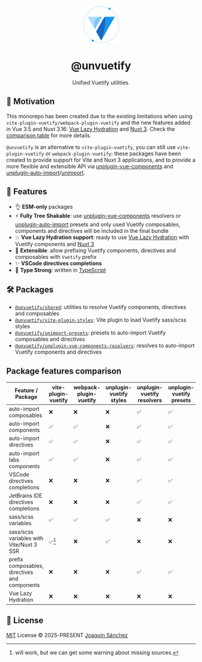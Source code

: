 <br>

<p align="center">
  <picture>
    <source media="(prefers-color-scheme: dark)" srcset="https://github.com/userquin/unvuetify-monorepo/blob/main/vuetify-logo-dark-atom.svg" height="100px" />
    <img height="100px" src="https://github.com/userquin/unvuetify-monorepo/blob/main/vuetify-logo-light-atom.svg">
  </picture>
</p>

<h1 align="center">@unvuetify</h1>

<p align="center">
Unified Vuetify utilities.
</p>

## 🚨 Motivation

This monorepo has been created due to the existing limitations when using `vite-plugin-vuetify/webpack-plugin-vuetify` and the new features added in Vue 3.5 and Nuxt 3.16: [Vue Lazy Hydration](https://blog.vuejs.org/posts/vue-3-5#lazy-hydration) and [Nuxt 3](https://nuxt.com/blog/v3-16#%EF%B8%8F-delayed-hydration-support). Check the [comparison table](#package-features-comparison) for more details.

`@unvuetify` is an alternative to `vite-plugin-vuetify`, you can still use `vite-plugin-vuetify` or `webpack-plugin-vuetify`: these packages have been created to provide support for Vite and Nuxt 3 applications, and to provide a more flexible and extensible API via [unplugin-vue-components](https://github.com/unplugin/unplugin-vue-components) and [unplugin-auto-import](https://github.com/unplugin/unplugin-auto-import)/[unimport](https://github.com/unjs/unimport).

## 🚀 Features

- 👌 **ESM-only** packages
- ⚡ **Fully Tree Shakable**: use [unplugin-vue-components](https://github.com/unplugin/unplugin-vue-components) resolvers or [unplugin-auto-import](https://github.com/unplugin/unplugin-auto-import) presets and only used Vuetify composables, components and directives will be included in the final bundle
- 💥 **Vue Lazy Hydration support**: ready to use [Vue Lazy Hydration](https://blog.vuejs.org/posts/vue-3-5#lazy-hydration) with Vuetify components and [Nuxt 3](https://nuxt.com/blog/v3-16#%EF%B8%8F-delayed-hydration-support)
- 🔌 **Extensible**: allow prefixing Vuetify components, directives and composables with `Vuetify` prefix 
- ✨ **VSCode directives completions**
- 🦾 **Type Strong**: written in [TypeScript](https://www.typescriptlang.org/)

## 🛠️ Packages

- [`@unvuetify/shared`](./packages/shared): utilities to resolve Vuetify components, directives and composables
- [`@unvuetify/vite-plugin-styles`](./packages/styles-plugin): Vite plugin to load Vuetify sass/scss styles
- [`@unvuetify/unimport-presets`](./packages/unimport-presets): presets to auto-import Vuetify composables and directives
- [`@unvuetify/unplugin-vue-components-resolvers`](./packages/unplugin-vue-components-resolvers): resolves to auto-import Vuetify components and directives

## Package features comparison

Feature / Package | vite-plugin-vuetify | webpack-plugin-vuetify | unplugin-vuetify styles | unplugin-vuetify resolvers | unplugin-vuetify presets | vuetify-nuxt-module |
----------------|---------------------|------------------------|------------------------|------------------------|------------------------|------------------
auto-import composables | ❌                   | ❌                      | ❌                      | ✅                      | ✅                      | ✅
auto-import components | ✅                   | ✅                      | ❌                      | ✅                      | ✅                      | ✅
auto-import directives | ✅                   | ✅                      | ❌                      | ✅                      | ✅                      | ✅
auto-import labs components | ✅                   | ✅                      | ❌                      | ✅                      | ✅                      | ✅
VSCode directives completions | ❌                   | ❌                      | ❌                      | ✅                      | ✅                      | ✅
JetBrains IDE directives completions | ❌                   | ❌                      | ❌                      | ✅                      | ✅                      | ✅
sass/scss variables | ✅                   | ✅                      | ✅                      | ❌                      | ❌                      | ✅
sass/scss variables with Vite/Nuxt 3 SSR | ✅[^1]               | ❌                      | ✅                      | ❌                      | ❌                      | ✅
prefix composables, directives and components | ❌                   | ❌                      | ❌                      | ✅                      | ✅                      | ✅
Vue Lazy Hydration | ❌                   | ❌                      | ❌                      | ❌                      | ❌                      | ✅

[^1]: will work, but we can get some warning about missing sources.

## 📄 License

[MIT](./LICENSE) License &copy; 2025-PRESENT [Joaquín Sánchez](https://github.com/userquin)
